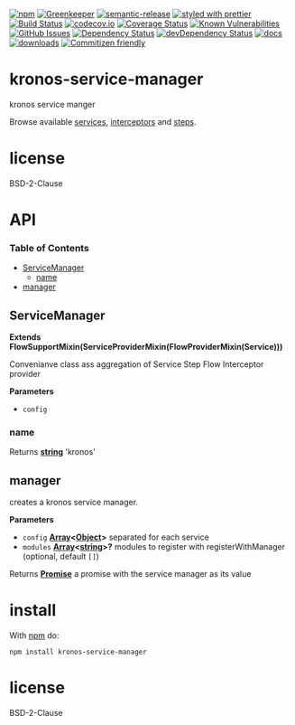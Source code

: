 [![npm](https://img.shields.io/npm/v/kronos-service-manager.svg)](https://www.npmjs.com/package/kronos-service-manager)
[![Greenkeeper](https://badges.greenkeeper.io/Kronos-Integration/kronos-service-manager.svg)](https://greenkeeper.io/)
[![semantic-release](https://img.shields.io/badge/%20%20%F0%9F%93%A6%F0%9F%9A%80-semantic--release-e10079.svg)](https://github.com/Kronos-Integration/kronos-service-manager)
[![styled with prettier](https://img.shields.io/badge/styled_with-prettier-ff69b4.svg)](https://github.com/prettier/prettier)
[![Build Status](https://secure.travis-ci.org/Kronos-Integration/kronos-service-manager.png)](http://travis-ci.org/Kronos-Integration/kronos-service-manager)
[![codecov.io](http://codecov.io/github/Kronos-Integration/kronos-service-manager/coverage.svg?branch=master)](http://codecov.io/github/Kronos-Integration/kronos-service-manager?branch=master)
[![Coverage Status](https://coveralls.io/repos/Kronos-Integration/kronos-service-manager/badge.svg)](https://coveralls.io/r/Kronos-Integration/kronos-service-manager)
[![Known Vulnerabilities](https://snyk.io/test/github/Kronos-Integration/kronos-service-manager/badge.svg)](https://snyk.io/test/github/Kronos-Integration/kronos-service-manager)
[![GitHub Issues](https://img.shields.io/github/issues/Kronos-Integration/kronos-service-manager.svg?style=flat-square)](https://github.com/Kronos-Integration/kronos-service-manager/issues)
[![Dependency Status](https://david-dm.org/Kronos-Integration/kronos-service-manager.svg)](https://david-dm.org/Kronos-Integration/kronos-service-manager)
[![devDependency Status](https://david-dm.org/Kronos-Integration/kronos-service-manager/dev-status.svg)](https://david-dm.org/Kronos-Integration/kronos-service-manager#info=devDependencies)
[![docs](http://inch-ci.org/github/Kronos-Integration/kronos-service-manager.svg?branch=master)](http://inch-ci.org/github/Kronos-Integration/kronos-service-manager)
[![downloads](http://img.shields.io/npm/dm/kronos-service-manager.svg?style=flat-square)](https://npmjs.org/package/kronos-service-manager)
[![Commitizen friendly](https://img.shields.io/badge/commitizen-friendly-brightgreen.svg)](http://commitizen.github.io/cz-cli/)

# kronos-service-manager

kronos service manger

Browse available [services](https://www.npmjs.com/browse/keyword/kronos-service),
[interceptors](https://www.npmjs.com/browse/keyword/kronos-interceptor)
and [steps](https://www.npmjs.com/browse/keyword/kronos-step).

# license

BSD-2-Clause

# API

<!-- Generated by documentation.js. Update this documentation by updating the source code. -->

### Table of Contents

-   [ServiceManager](#servicemanager)
    -   [name](#name)
-   [manager](#manager)

## ServiceManager

**Extends FlowSupportMixin(ServiceProviderMixin(FlowProviderMixin(Service)))**

Convenianve class ass aggregation of Service Step Flow Interceptor provider

**Parameters**

-   `config`  

### name

Returns **[string](https://developer.mozilla.org/docs/Web/JavaScript/Reference/Global_Objects/String)** 'kronos'

## manager

creates a kronos service manager.

**Parameters**

-   `config` **[Array](https://developer.mozilla.org/docs/Web/JavaScript/Reference/Global_Objects/Array)&lt;[Object](https://developer.mozilla.org/docs/Web/JavaScript/Reference/Global_Objects/Object)>** separated for each service
-   `modules` **[Array](https://developer.mozilla.org/docs/Web/JavaScript/Reference/Global_Objects/Array)&lt;[string](https://developer.mozilla.org/docs/Web/JavaScript/Reference/Global_Objects/String)>?** modules to register with registerWithManager (optional, default `[]`)

Returns **[Promise](https://developer.mozilla.org/docs/Web/JavaScript/Reference/Global_Objects/Promise)** a promise with the service manager as its value

# install

With [npm](http://npmjs.org) do:

```shell
npm install kronos-service-manager
```

# license

BSD-2-Clause
